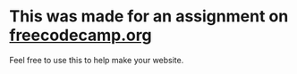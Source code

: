 # This was made for an assignment on [freecodecamp.org](https://www.freecodecamp.org/learn)
Feel free to use this to help make your website.
